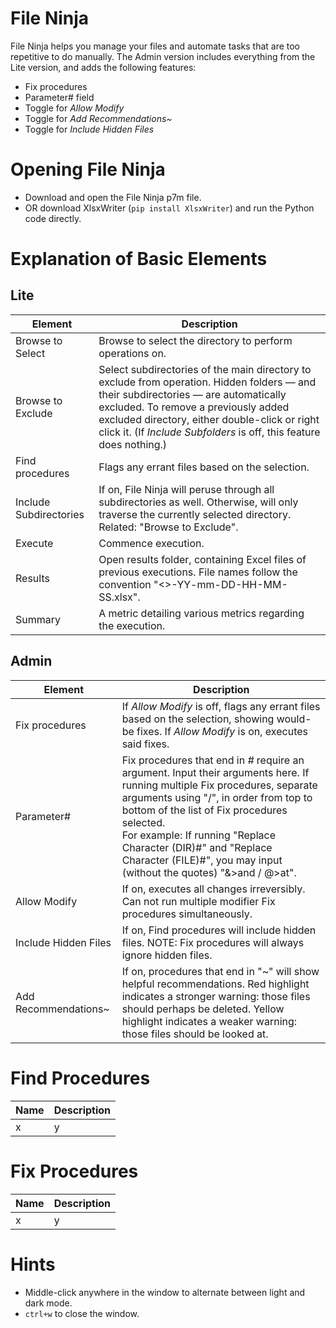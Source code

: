 # File Ninja
File Ninja helps you manage your files and automate tasks that are too repetitive to do manually. The Admin version includes everything from the Lite version, and adds the following features:
- Fix procedures
- Parameter# field
- Toggle for *Allow Modify*
- Toggle for *Add Recommendations~*
- Toggle for *Include Hidden Files*


# Opening File Ninja
- Download and open the File Ninja p7m file.
- OR download XlsxWriter (`pip install XlsxWriter`) and run the Python code directly.


# Explanation of Basic Elements
## Lite
| Element | Description |
|---|---|
| Browse to Select | Browse to select the directory to perform operations on. |
| Browse to Exclude | Select subdirectories of the main directory to exclude from operation. Hidden folders — and their subdirectories — are automatically excluded. To remove a previously added excluded directory, either double-click or right click it. (If *Include Subfolders* is off, this feature does nothing.)
| Find procedures | Flags any errant files based on the selection. |
| Include Subdirectories | If on, File Ninja will peruse through all subdirectories as well. Otherwise, will only traverse the currently selected directory. Related: "Browse to Exclude". |
| Execute | Commence execution. |
| Results | Open results folder, containing Excel files of previous executions. File names follow the convention "<<SelectedFolderName>>-YY-mm-DD-HH-MM-SS.xlsx". |
| Summary | A metric detailing various metrics regarding the execution. |

## Admin
| Element | Description |
|---|---|
| Fix procedures | If *Allow Modify* is off, flags any errant files based on the selection, showing would-be fixes. If *Allow Modify* is on, executes said fixes. |
| Parameter# | Fix procedures that end in *#* require an argument. Input their arguments here. If running multiple Fix procedures, separate arguments using "/", in order from top to bottom of the list of Fix procedures selected. <br> For example: If running "Replace Character (DIR)#" and "Replace Character (FILE)#", you may input (without the quotes) "&>and / @>at". |
| Allow Modify | If on, executes all changes irreversibly. Can not run multiple modifier Fix procedures simultaneously. |
| Include Hidden Files | If on, Find procedures will include hidden files. NOTE: Fix procedures will always ignore hidden files. |
| Add Recommendations~ | If on, procedures that end in "~" will show helpful recommendations. Red highlight indicates a stronger warning: those files should perhaps be deleted. Yellow highlight indicates a weaker warning: those files should be looked at. |

# Find Procedures
| Name | Description |
|---|---|
| x | y |

# Fix Procedures
| Name | Description |
|---|---|
| x | y |

# Hints
- Middle-click anywhere in the window to alternate between light and dark mode.
- `ctrl+w` to close the window.
